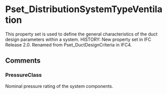 # Pset_DistributionSystemTypeVentilation

This property set is used to define the general characteristics of the duct design parameters within a system.<!-- end of definition -->
HISTORY: New property set in IFC Release 2.0. Renamed from Pset_DuctDesignCriteria in IFC4.


## Comments

### PressureClass

Nominal pressure rating of the system components.


